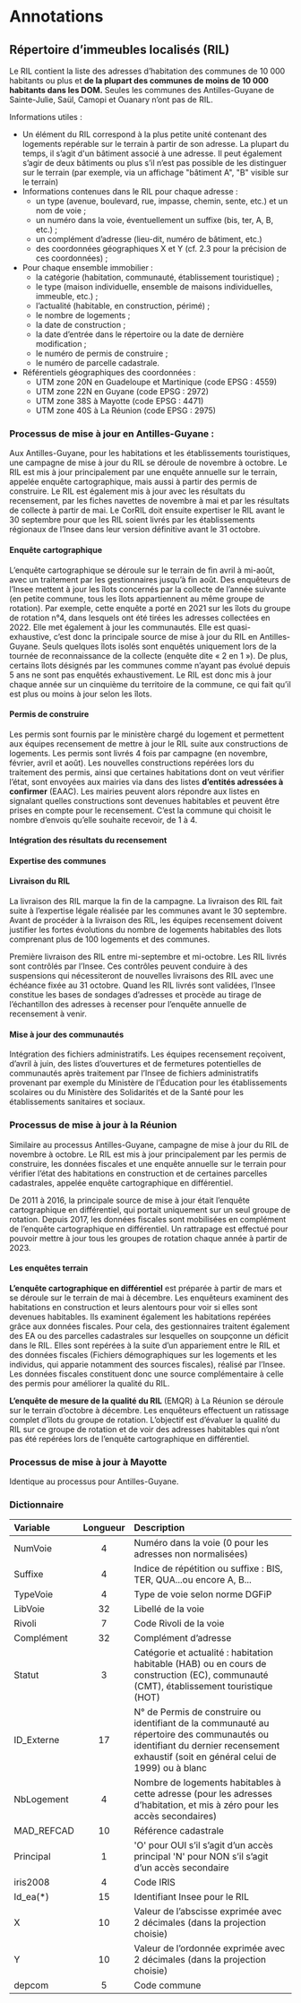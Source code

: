 # Annotations

## Répertoire d’immeubles localisés (RIL)

Le RIL contient la liste des adresses d’habitation des communes de 10 000 habitants ou plus et **de la plupart des communes de moins de 10 000 habitants dans les DOM.** Seules les communes des Antilles-Guyane de Sainte-Julie, Saül, Camopi et Ouanary n’ont pas de RIL.

Informations utiles :

- Un élément du RIL correspond à la plus petite unité contenant des logements repérable sur le terrain à partir de son adresse. La plupart du temps, il s’agit d'un bâtiment associé à une adresse. Il peut également s’agir de deux bâtiments ou plus s’il n’est pas possible de les distinguer sur le terrain (par exemple, via un affichage "bâtiment A", "B" visible sur le terrain)
- Informations contenues dans le RIL pour chaque adresse :
    - un type (avenue, boulevard, rue, impasse, chemin, sente, etc.) et un nom de voie ;
    - un numéro dans la voie, éventuellement un suffixe (bis, ter, A, B, etc.) ;
    - un complément d’adresse (lieu-dit, numéro de bâtiment, etc.)
    - des coordonnées géographiques X et Y (cf. 2.3 pour la précision de ces coordonnées) ;
- Pour chaque ensemble immobilier :
    - la catégorie (habitation, communauté, établissement touristique) ;
    - le type (maison individuelle, ensemble de maisons individuelles, immeuble, etc.) ;
    - l’actualité (habitable, en construction, périmé) ;
    - le nombre de logements ;
    - la date de construction ;
    - la date d’entrée dans le répertoire ou la date de dernière modification ;
    - le numéro de permis de construire ;
    - le numéro de parcelle cadastrale.
- Référentiels géographiques des coordonnées :
    - UTM zone 20N en Guadeloupe et Martinique (code EPSG : 4559)
    - UTM zone 22N en Guyane (code EPSG : 2972)
    - UTM zone 38S à Mayotte (code EPSG : 4471)
    - UTM zone 40S à La Réunion (code EPSG : 2975)

### Processus de mise à jour en Antilles-Guyane :

Aux Antilles-Guyane, pour les habitations et les établissements touristiques, une campagne de mise à jour du RIL se déroule de novembre à octobre. Le RIL est mis à jour principalement par une enquête annuelle sur le terrain, appelée enquête cartographique, mais aussi à partir des permis de construire. Le RIL est également mis à jour avec les résultats du recensement, par les fiches navettes de novembre à mai et par les résultats de collecte à partir de mai. Le CorRIL doit ensuite expertiser le RIL avant le 30 septembre pour que les RIL soient livrés par les établissements régionaux de l’Insee dans leur version définitive avant le 31 octobre.

#### Enquête cartographique

L’enquête cartographique se déroule sur le terrain de fin avril à mi-août, avec un traitement par les gestionnaires jusqu’à fin août. Des enquêteurs de l’Insee mettent à jour les îlots concernés par la collecte de l’année suivante (en petite commune, tous les îlots appartiennent au même groupe de rotation). Par exemple, cette enquête a porté en 2021 sur les îlots du groupe de rotation n°4, dans lesquels ont été tirées les adresses collectées en 2022. Elle met également à jour les communautés. Elle est quasi-exhaustive, c’est donc la principale source de mise à jour du RIL en Antilles-Guyane. Seuls quelques îlots isolés sont enquêtés uniquement lors de la tournée de reconnaissance de la collecte (enquête dite « 2 en 1 »). De plus, certains îlots désignés par les communes comme n’ayant pas évolué depuis 5 ans ne sont pas enquêtés exhaustivement. Le RIL est donc mis à jour chaque année sur un cinquième du territoire de la commune, ce qui fait qu’il est plus ou moins à jour selon les îlots.

#### Permis de construire

Les permis sont fournis par le ministère chargé du logement et permettent aux équipes recensement de mettre à jour le RIL suite aux constructions de logements. Les permis sont livrés 4 fois par campagne (en novembre, février, avril et août). Les nouvelles constructions repérées lors du traitement des permis, ainsi que certaines habitations dont on veut vérifier l’état, sont envoyées aux mairies via dans des listes **d’entités adressées à confirmer** (EAAC). Les mairies peuvent alors répondre aux listes en signalant quelles constructions sont devenues habitables et peuvent être prises en compte pour le recensement. C’est la commune qui choisit le nombre d’envois qu’elle souhaite recevoir, de 1 à 4.

#### Intégration des résultats du recensement

#### Expertise des communes

#### Livraison du RIL

La livraison des RIL marque la fin de la campagne. La livraison des RIL fait suite à l’expertise légale réalisée par les communes avant le 30 septembre. Avant de procéder à la livraison des RIL, les équipes recensement doivent justifier les fortes évolutions du nombre de logements habitables des îlots comprenant plus de 100 logements et des communes.

Première livraison des RIL entre mi-septembre et mi-octobre. Les RIL livrés sont contrôlés par l’Insee. Ces contrôles peuvent conduire à des suspensions qui nécessiteront de nouvelles livraisons des RIL avec une échéance fixée au 31 octobre. Quand les RIL livrés sont validées, l’Insee constitue les bases de sondages d’adresses et procède au tirage de l’échantillon des adresses à recenser pour l’enquête annuelle de recensement à venir.

#### Mise à jour des communautés

Intégration des fichiers administratifs. Les équipes recensement reçoivent, d’avril à juin, des listes d’ouvertures et de fermetures potentielles de communautés après traitement par l’Insee de fichiers administratifs provenant par exemple du Ministère de l’Éducation pour les établissements scolaires ou du Ministère des Solidarités et de la Santé pour les établissements sanitaires et sociaux.

### Processus de mise à jour à la Réunion

Similaire au processus Antilles-Guyane, campagne de mise à jour du RIL de novembre à octobre. Le RIL est mis à jour principalement par les permis de construire, les données fiscales et une enquête annuelle sur le terrain pour vérifier l’état des habitations en construction et de certaines parcelles cadastrales, appelée enquête cartographique en différentiel.

De 2011 à 2016, la principale source de mise à jour était l’enquête cartographique en différentiel, qui portait uniquement sur un seul groupe de rotation. Depuis 2017, les données fiscales sont mobilisées en complément de l’enquête cartographique en différentiel. Un rattrapage est effectué pour pouvoir mettre à jour tous les groupes de rotation chaque année à partir de 2023.

#### Les enquêtes terrain

**L’enquête cartographique en différentiel** est préparée à partir de mars et se déroule sur le terrain de mai à décembre. Les enquêteurs examinent des habitations en construction et leurs alentours pour voir si elles sont devenues habitables. Ils examinent également les habitations repérées grâce aux données fiscales. Pour cela, des gestionnaires traitent également des EA ou des parcelles cadastrales sur lesquelles on soupçonne un déficit dans le RIL. Elles sont repérées à la suite d’un appariement entre le RIL et des données fiscales (Fichiers démographiques sur les logements et les individus, qui apparie notamment des sources fiscales), réalisé par l’Insee. Les données fiscales constituent donc une source complémentaire à celle des permis pour améliorer la qualité du RIL. 

**L’enquête de mesure de la qualité du RIL** (EMQR) à La Réunion se déroule sur le terrain d’octobre à décembre. Les enquêteurs effectuent un ratissage complet d’îlots du groupe de rotation. L’objectif est d’évaluer la qualité du RIL sur ce groupe de rotation et de voir des
adresses habitables qui n’ont pas été repérées lors de l’enquête cartographique en différentiel.

### Processus de mise à jour à Mayotte

Identique au processus pour Antilles-Guyane.

### Dictionnaire

| Variable  | Longueur          | Description |
| :-------- |:-----------------:| :---------- |
| NumVoie | 4          | Numéro dans la voie (0 pour les adresses non normalisées) |
| Suffixe | 4          | Indice de répétition ou suffixe : BIS, TER, QUA...ou encore A, B... |
| TypeVoie | 4          | Type de voie selon norme DGFiP |
| LibVoie | 32          | Libellé de la voie |
| Rivoli | 7          | Code Rivoli de la voie |
| Complément | 32          | Complément d’adresse |
| Statut | 3          | Catégorie et actualité : habitation habitable (HAB) ou en cours de construction (EC), communauté (CMT), établissement touristique (HOT) |
| ID_Externe | 17          | N° de Permis de construire ou identifiant de la communauté au répertoire des communautés ou identifiant du dernier recensement exhaustif (soit en général celui de 1999) ou à blanc |
| NbLogement | 4          | Nombre de logements habitables à cette adresse (pour les adresses d’habitation, et mis à zéro pour les accès secondaires) |
| MAD_REFCAD | 10          | Référence cadastrale |
| Principal | 1         | 'O' pour OUI s’il s’agit d’un accès principal 'N' pour NON s’il s’agit d’un accès secondaire |
| iris2008 | 4          | Code IRIS |
| Id_ea(*) | 15          | Identifiant Insee pour le RIL |
| X | 10          | Valeur de l’abscisse exprimée avec 2 décimales (dans la projection choisie) |
| Y | 10          | Valeur de l’ordonnée exprimée avec 2 décimales (dans la projection choisie) |
| depcom | 5          | Code commune |
